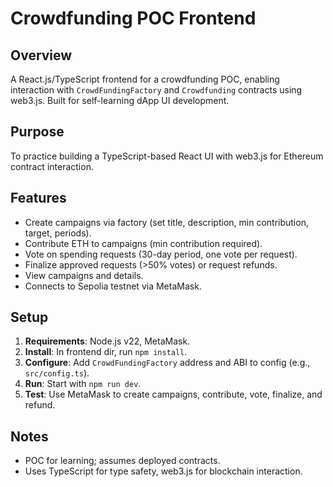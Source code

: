 # Crowdfunding POC Frontend

## Overview

A React.js/TypeScript frontend for a crowdfunding POC, enabling interaction with `CrowdFundingFactory` and `Crowdfunding` contracts using web3.js. Built for self-learning dApp UI development.

## Purpose

To practice building a TypeScript-based React UI with web3.js for Ethereum contract interaction.

## Features

- Create campaigns via factory (set title, description, min contribution, target, periods).
- Contribute ETH to campaigns (min contribution required).
- Vote on spending requests (30-day period, one vote per request).
- Finalize approved requests (>50% votes) or request refunds.
- View campaigns and details.
- Connects to Sepolia testnet via MetaMask.

## Setup

1. **Requirements**: Node.js v22, MetaMask.
2. **Install**: In frontend dir, run `npm install`.
3. **Configure**: Add `CrowdFundingFactory` address and ABI to config (e.g., `src/config.ts`).
4. **Run**: Start with `npm run dev`.
5. **Test**: Use MetaMask to create campaigns, contribute, vote, finalize, and refund.

## Notes

- POC for learning; assumes deployed contracts.
- Uses TypeScript for type safety, web3.js for blockchain interaction.
